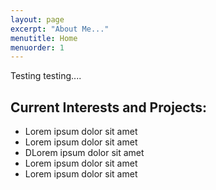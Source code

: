 ```yaml
---
layout: page
excerpt: "About Me..."
menutitle: Home
menuorder: 1
---
```


Testing testing....

## Current Interests and Projects:

- Lorem ipsum dolor sit amet
- Lorem ipsum dolor sit amet
- DLorem ipsum dolor sit amet
- Lorem ipsum dolor sit amet
- Lorem ipsum dolor sit amet
